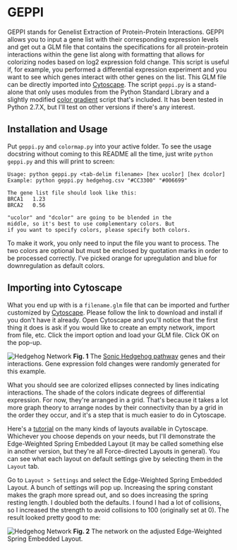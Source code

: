 # GEPPI
GEPPI stands for Genelist Extraction of Protein-Protein Interactions. GEPPI allows you to input a gene list with their corresponding expression levels and get out a GLM file that contains the specifications for all protein-protein interactions within the gene list along with formatting that allows for colorizing nodes based on log2 expression fold change. This script is useful if, for example, you performed a differential expression experiment and you want to see which genes interact with other genes on the list. This GLM file can be directly imported into [Cytoscape](http://www.cytoscape.org/). The script `geppi.py` is a stand-alone that only uses modules from the Python Standard Library and a slightly modified [color gradient](http://bsou.io/posts/color-gradients-with-python) script that's included. It has been tested in Python 2.7.X, but I'll test on other versions if there's any interest.

## Installation and Usage
Put `geppi.py` and `colormap.py` into your active folder. To see the usage docstring without coming to this README all the time, just write `python geppi.py` and this will print to screen:


```
Usage: python geppi.py <tab-delim filename> [hex ucolor] [hex dcolor]
Example: python geppi.py hedgehog.csv "#CC3300" "#006699"

The gene list file should look like this:
BRCA1	1.23
BRCA2	0.56

"ucolor" and "dcolor" are going to be blended in the
middle, so it's best to use complementary colors. But
if you want to specify colors, please specify both colors.
```

To make it work, you only need to input the file you want to process. The two colors are optional but must be enclosed by quotation marks in order to be processed correctly. I've picked orange for upregulation and blue for downregulation as default colors.

## Importing into Cytoscape
What you end up with is a `filename.glm` file that can be imported and further customized by [Cytoscape](http://www.cytoscape.org/). Please follow the link to download and install if you don't have it already. Open Cytoscape and you'll notice that the first thing it does is ask if you would like to create an empty network, import from file, etc. Click the import option and load your GLM file. Click OK on the pop-up.

![Hedgehog Network](https://raw.githubusercontent.com/pam-bot/GEPPI/master/hedgehogGrid.png)
**Fig. 1** The [Sonic Hedgehog pathway](https://en.wikipedia.org/wiki/Sonic_hedgehog) genes and their interactions. Gene expression fold changes were randomly generated for this example. 

What you should see are colorized ellipses connected by lines indicating interactions. The shade of the colors indicate degrees of differential expression. For now, they're arranged in a grid. That's because it takes a lot more graph theory to arrange nodes by their connectivity than by a grid in the order they occur, and it's a step that is much easier to do in Cytoscape.

Here's a [tutorial](http://opentutorials.cgl.ucsf.edu/index.php/Tutorial:Introduction_to_Cytoscape#Laying_Out_Your_Network) on the many kinds of layouts available in Cytoscape. Whichever you choose depends on your needs, but I'll demonstrate the Edge-Weighted Spring Embedded Layout (it may be called something else in another version, but they're all Force-directed Layouts in general). You can see what each layout on default settings give by selecting them in the `Layout` tab.

Go to `Layout > Settings` and select the Edge-Weighted Spring Embedded Layout. A bunch of settings will pop up. Increasing the spring constant makes the graph more spread out, and so does increasing the spring resting length. I doubled both the defaults. I found I had a lot of collisions, so I increased the strength to avoid collisions to 100 (originally set at 0). The result looked pretty good to me:

![Hedgehog Network](https://raw.githubusercontent.com/pam-bot/GEPPI/master/hedgehogGraph.png)
**Fig. 2** The network on the adjusted Edge-Weighted Spring Embedded Layout.


